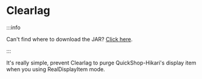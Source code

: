 # Clearlag

:::info

Can't find where to download the JAR? [Click here](../faq/where-addons-compacts-at.md).

:::

It's really simple, prevent Clearlag to purge QuickShop-Hikari's display item when you using RealDisplayItem mode.
